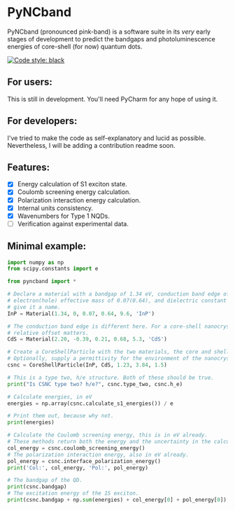 # PyNCband

PyNCband (pronounced pink-band) is a software suite in its _very_ early stages of development to predict the bandgaps and photoluminescence energies of core-shell (for now) quantum dots.

[![Code style: black](https://img.shields.io/badge/code%20style-black-000000.svg)](https://github.com/ambv/black)


## For users:
This is still in development. You'll need PyCharm for any hope of using it.

## For developers:
I've tried to make the code as self-explanatory and lucid as possible. Nevertheless, I will be adding a contribution readme soon.

## Features:

- [x] Energy calculation of S1 exciton state.
- [x] Coulomb screening energy calculation.
- [x] Polarization interaction energy calculation.
- [x] Internal units consistency.
- [x] Wavenumbers for Type 1 NQDs.
- [ ] Verification against experimental data.

## Minimal example:

```python
import numpy as np
from scipy.constants import e

from pyncband import *

# Declare a material with a bandgap of 1.34 eV, conduction band edge offset of 0,
# electron(hole) effective mass of 0.07(0.64), and dielectric constant of 9.6. Optionally,
# give it a name.
InP = Material(1.34, 0, 0.07, 0.64, 9.6, 'InP')

# The conduction band edge is different here. For a core-shell nanocrystal, only the
# relative offset matters.
CdS = Material(2.20, -0.39, 0.21, 0.68, 5.3, 'CdS')

# Create a CoreShellParticle with the two materials, the core and shell thicknesses in nm.
# Optionally, supply a permittivity for the environment of the nanocrystal, if it isn't 1.
csnc = CoreShellParticle(InP, CdS, 1.23, 3.84, 1.5)

# This is a type two, h/e structure. Both of these should be true.
print("Is CSNC type two? h/e?", csnc.type_two, csnc.h_e)

# Calculate energies, in eV
energies = np.array(csnc.calculate_s1_energies()) / e

# Print them out, because why not.
print(energies)

# Calculate the Coulomb screening energy, this is in eV already.
# These methods return both the energy and the uncertainty in the calculation.
col_energy = csnc.coulomb_screening_energy()
# The polarization interaction energy, also in eV already.
pol_energy = csnc.interface_polarization_energy()
print('Col:', col_energy, 'Pol:', pol_energy)

# The bandgap of the QD.
print(csnc.bandgap)
# The excitation energy of the 1S exciton.
print(csnc.bandgap + np.sum(energies) + col_energy[0] + pol_energy[0])
```